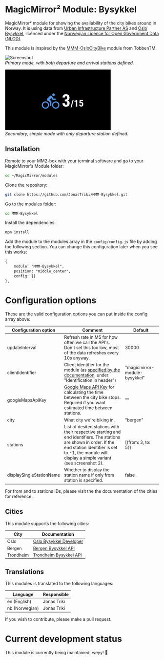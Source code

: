 # MagicMirror² Module: Bysykkel

MagicMirror² module for showing the availability of the city bikes around in Norway. It is using data from [Urban Infrastructure Partner AS](http://www.urbansharing.com/) and [Oslo Bysykkel](https://oslobysykkel.no/), licenced under the [Norwegian Licence for Open Government Data (NLOD)](https://data.norge.no/nlod/en/2.0).

This module is inspired by the [MMM-OsloCityBike](https://github.com/TobbenTM/MMM-OsloCityBike) module from TobbenTM.

![Screenshot](img/screenshot.png)  
_Primary mode, with both departure and arrival stations defined._


![Screenshot Single station mode](img/screenshot2.png)  
_Secondary, simple mode with only departure station defined._

## Installation

Remote to your MM2-box with your terminal software and go to your MagicMirror's Module folder:

```bash
cd ~/MagicMirror/modules
```

Clone the repository:

```bash
git clone https://github.com/JonasTriki/MMM-Bysykkel.git
```

Go to the modules folder:

```bash
cd MMM-Bysykkel
```

Install the dependencies:

```bash
npm install
```

Add the module to the modules array in the `config/config.js` file by adding the following section. You can change this configuration later when you see this works:

```
{
	module: "MMM-Bysykkel",
	position: "middle_center",
	config: {}
},
```

# Configuration options

These are the valid configuration options you can put inside the config array above:

| Configuration option | Comment                                                                                                                                                                                                    | Default                       |
| -------------------- | ---------------------------------------------------------------------------------------------------------------------------------------------------------------------------------------------------------- | ----------------------------- |
| updateInterval       | Refresh rate in MS for how often we call the API's. Don't set this too low, most of the data refreshes every 10s anyway.                                                                                   | 30000                         |
| clientIdentifier     | Client identifier for the module (as [specified by the documentation](https://oslobysykkel.no/en/open-data/realtime), under "Identification in header")                                                    | "magicmirror-module-bysykkel" |
| googleMapsApiKey     | [Google Maps API Key](https://developers.google.com/maps/documentation/javascript/get-api-key) for calculating the time between the city bike stops. Required if you want estimated time between stations. | ""                            |
| city                 | What city we're biking in.                                                                                                                                                                                 | "bergen"                      |
| stations        | List of desited stations with their respective starting and end identifiers. The stations are shown in order. If the end station identifier is set to -1, the module will display a simple variant (see screenshot 2).                                                                                                                       | [{from: 3, to: 5}]                             |
| displaySingleStationName          | Whether to display the station name if only from station is specified.                                                                                                                          | false                             |

For from and to stations IDs, please visit the the documentation of the cities for reference.

## Cities

This module supports the following cities:

| City      | Documentation                                                    |
| --------- | ---------------------------------------------------------------- |
| Oslo      | [Oslo Bysykkel Developer](https://oslobysykkel.no/apne-data)     |
| Bergen    | [Bergen Bysykkel API](https://bergenbysykkel.no/apne-data)       |
| Trondheim | [Trondheim Bysykkel API](https://trondheimbysykkel.no/apne-data) |

## Translations

This modules is translated to the following languages:

| Language       | Responsible |
| -------------- | ----------- |
| en (English)   | Jonas Triki |
| nb (Norwegian) | Jonas Triki |

If you wish to contribute, please make a pull request.

# Current development status

This module is currently being maintained, weyy! 🎉
